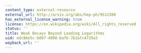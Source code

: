```yaml
---
content_type: external-resource
external_url: http://arxiv.org/abs/hep-ph/9512380
has_external_license_warning: true
license: https://en.wikipedia.org/wiki/All_rights_reserved
status: ''
title: Weak Decays Beyond Leading Logarithms
uid: edc86e5c-b097-4098-bafb-7b2afc4729a3
wayback_url: ''
---
```

